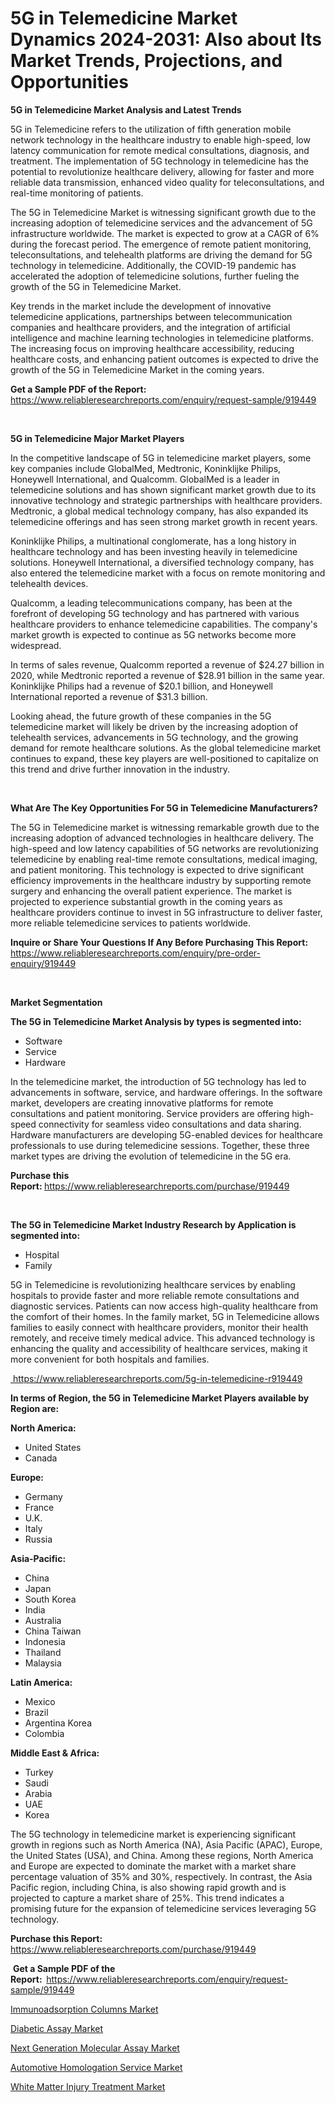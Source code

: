 <p><h1>5G in Telemedicine Market Dynamics 2024-2031: Also about Its Market Trends, Projections, and Opportunities</h1></p><p><strong>5G in Telemedicine Market Analysis and Latest Trends</strong></p>
<p><p>5G in Telemedicine refers to the utilization of fifth generation mobile network technology in the healthcare industry to enable high-speed, low latency communication for remote medical consultations, diagnosis, and treatment. The implementation of 5G technology in telemedicine has the potential to revolutionize healthcare delivery, allowing for faster and more reliable data transmission, enhanced video quality for teleconsultations, and real-time monitoring of patients.</p><p>The 5G in Telemedicine Market is witnessing significant growth due to the increasing adoption of telemedicine services and the advancement of 5G infrastructure worldwide. The market is expected to grow at a CAGR of 6% during the forecast period. The emergence of remote patient monitoring, teleconsultations, and telehealth platforms are driving the demand for 5G technology in telemedicine. Additionally, the COVID-19 pandemic has accelerated the adoption of telemedicine solutions, further fueling the growth of the 5G in Telemedicine Market.</p><p>Key trends in the market include the development of innovative telemedicine applications, partnerships between telecommunication companies and healthcare providers, and the integration of artificial intelligence and machine learning technologies in telemedicine platforms. The increasing focus on improving healthcare accessibility, reducing healthcare costs, and enhancing patient outcomes is expected to drive the growth of the 5G in Telemedicine Market in the coming years.</p></p>
<p><strong>Get a Sample PDF of the Report:&nbsp;</strong> <a href="https://www.reliableresearchreports.com/enquiry/request-sample/919449">https://www.reliableresearchreports.com/enquiry/request-sample/919449</a></p>
<p>&nbsp;</p>
<p><strong>5G in Telemedicine Major Market Players</strong></p>
<p><p>In the competitive landscape of 5G in telemedicine market players, some key companies include GlobalMed, Medtronic, Koninklijke Philips, Honeywell International, and Qualcomm. GlobalMed is a leader in telemedicine solutions and has shown significant market growth due to its innovative technology and strategic partnerships with healthcare providers. Medtronic, a global medical technology company, has also expanded its telemedicine offerings and has seen strong market growth in recent years.</p><p>Koninklijke Philips, a multinational conglomerate, has a long history in healthcare technology and has been investing heavily in telemedicine solutions. Honeywell International, a diversified technology company, has also entered the telemedicine market with a focus on remote monitoring and telehealth devices.</p><p>Qualcomm, a leading telecommunications company, has been at the forefront of developing 5G technology and has partnered with various healthcare providers to enhance telemedicine capabilities. The company's market growth is expected to continue as 5G networks become more widespread.</p><p>In terms of sales revenue, Qualcomm reported a revenue of $24.27 billion in 2020, while Medtronic reported a revenue of $28.91 billion in the same year. Koninklijke Philips had a revenue of $20.1 billion, and Honeywell International reported a revenue of $31.3 billion.</p><p>Looking ahead, the future growth of these companies in the 5G telemedicine market will likely be driven by the increasing adoption of telehealth services, advancements in 5G technology, and the growing demand for remote healthcare solutions. As the global telemedicine market continues to expand, these key players are well-positioned to capitalize on this trend and drive further innovation in the industry.</p></p>
<p>&nbsp;</p>
<p><strong>What Are The Key Opportunities For 5G in Telemedicine Manufacturers?</strong></p>
<p><p>The 5G in Telemedicine market is witnessing remarkable growth due to the increasing adoption of advanced technologies in healthcare delivery. The high-speed and low latency capabilities of 5G networks are revolutionizing telemedicine by enabling real-time remote consultations, medical imaging, and patient monitoring. This technology is expected to drive significant efficiency improvements in the healthcare industry by supporting remote surgery and enhancing the overall patient experience. The market is projected to experience substantial growth in the coming years as healthcare providers continue to invest in 5G infrastructure to deliver faster, more reliable telemedicine services to patients worldwide.</p></p>
<p><strong>Inquire or Share Your Questions If Any Before Purchasing This Report:</strong> <a href="https://www.reliableresearchreports.com/enquiry/pre-order-enquiry/919449">https://www.reliableresearchreports.com/enquiry/pre-order-enquiry/919449</a></p>
<p>&nbsp;</p>
<p><strong>Market Segmentation</strong></p>
<p><strong>The 5G in Telemedicine Market Analysis by types is segmented into:</strong></p>
<p><ul><li>Software</li><li>Service</li><li>Hardware</li></ul></p>
<p><p>In the telemedicine market, the introduction of 5G technology has led to advancements in software, service, and hardware offerings. In the software market, developers are creating innovative platforms for remote consultations and patient monitoring. Service providers are offering high-speed connectivity for seamless video consultations and data sharing. Hardware manufacturers are developing 5G-enabled devices for healthcare professionals to use during telemedicine sessions. Together, these three market types are driving the evolution of telemedicine in the 5G era.</p></p>
<p><strong>Purchase this Report:&nbsp;</strong><a href="https://www.reliableresearchreports.com/purchase/919449">https://www.reliableresearchreports.com/purchase/919449</a></p>
<p>&nbsp;</p>
<p><strong>The 5G in Telemedicine Market Industry Research by Application is segmented into:</strong></p>
<p><ul><li>Hospital</li><li>Family</li></ul></p>
<p><p>5G in Telemedicine is revolutionizing healthcare services by enabling hospitals to provide faster and more reliable remote consultations and diagnostic services. Patients can now access high-quality healthcare from the comfort of their homes. In the family market, 5G in Telemedicine allows families to easily connect with healthcare providers, monitor their health remotely, and receive timely medical advice. This advanced technology is enhancing the quality and accessibility of healthcare services, making it more convenient for both hospitals and families.</p></p>
<p><a href="https://www.reliableresearchreports.com/5g-in-telemedicine-r919449">&nbsp;https://www.reliableresearchreports.com/5g-in-telemedicine-r919449</a></p>
<p><strong>In terms of Region, the 5G in Telemedicine Market Players available by Region are:</strong></p>
<p>
    <p> <strong> North America: </strong>
        <ul>
            <li>United States</li>
            <li>Canada</li>
        </ul>
        </p> 
    <p> <strong> Europe: </strong>
        <ul>
            <li>Germany</li>
            <li>France</li>
            <li>U.K.</li>
            <li>Italy</li>
            <li>Russia</li>
        </ul>
        </p> 
    <p> <strong> Asia-Pacific: </strong>
        <ul>
            <li>China</li>
            <li>Japan</li>
            <li>South Korea</li>
            <li>India</li>
            <li>Australia</li>
            <li>China Taiwan</li>
            <li>Indonesia</li>
            <li>Thailand</li>
            <li>Malaysia</li>
        </ul>
        </p> 
    <p> <strong> Latin America: </strong>
        <ul>
            <li>Mexico</li>
            <li>Brazil</li>
            <li>Argentina Korea</li>
            <li>Colombia</li>
        </ul>
        </p> 
    <p> <strong> Middle East & Africa: </strong>
        <ul>
            <li>Turkey</li>
            <li>Saudi</li>
            <li>Arabia</li>
            <li>UAE</li>
            <li>Korea</li>
        </ul>
    </p>
    </p>
<p><p>The 5G technology in telemedicine market is experiencing significant growth in regions such as North America (NA), Asia Pacific (APAC), Europe, the United States (USA), and China. Among these regions, North America and Europe are expected to dominate the market with a market share percentage valuation of 35% and 30%, respectively. In contrast, the Asia Pacific region, including China, is also showing rapid growth and is projected to capture a market share of 25%. This trend indicates a promising future for the expansion of telemedicine services leveraging 5G technology.</p></p>
<p><strong>Purchase this Report: </strong><a href="https://www.reliableresearchreports.com/purchase/919449">https://www.reliableresearchreports.com/purchase/919449</a></p>
<p>&nbsp;<strong>Get a Sample PDF of the Report:&nbsp;&nbsp;</strong><a href="https://www.reliableresearchreports.com/enquiry/request-sample/919449">https://www.reliableresearchreports.com/enquiry/request-sample/919449</a></p>
<p><strong></strong></p>
<p><p><a href="https://github.com/hzxpgedq27/Market-Research-Report-List-1/blob/main/immunoadsorption-columns-market.md">Immunoadsorption Columns Market</a></p><p><a href="https://github.com/sardarp081/Market-Research-Report-List-2/blob/main/diabetic-assay-market.md">Diabetic Assay Market</a></p><p><a href="https://github.com/gcimaudf65/Market-Research-Report-List-2/blob/main/next-generation-molecular-assay-market.md">Next Generation Molecular Assay Market</a></p><p><a href="https://github.com/waylose1223/Market-Research-Report-List-2/blob/main/automotive-homologation-service-market.md">Automotive Homologation Service Market</a></p><p><a href="https://github.com/dmmanir420/Market-Research-Report-List-2/blob/main/white-matter-injury-treatment-market.md">White Matter Injury Treatment Market</a></p></p>